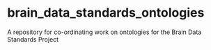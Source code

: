 # brain_data_standards_ontologies
A repository for co-ordinating work on ontologies for the Brain Data Standards Project

